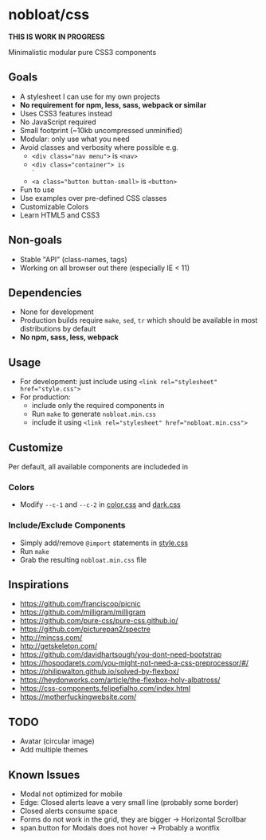# nobloat/css

**THIS IS WORK IN PROGRESS**

Minimalistic modular pure CSS3 components

## Goals

- A stylesheet I can use for my own projects
- **No requirement for npm, less, sass, webpack or similar**
- Uses CSS3 features instead
- No JavaScript required
- Small footprint (~10kb uncompressed unminified)
- Modular: only use what you need
- Avoid classes and verbosity where possible e.g.
  - `<div class="nav menu">` is `<nav>`
  - `<div class="container"> is`<main>`
  - `<a class="button button-small>` is `<button>`
- Fun to use
- Use examples over pre-defined CSS classes
- Customizable Colors
- Learn HTML5 and CSS3

## Non-goals

- Stable "API" (class-names, tags)
- Working on all browser out there (especially IE < 11)

## Dependencies

- None for development
- Production builds require `make`, `sed`, `tr` which should be available in most distributions by default
- **No npm, sass, less, webpack**

## Usage

- For development: just include [](style.css) using `<link rel="stylesheet" href="style.css">`
- For production:
  - include only the required components in [](style.css)
  - Run `make` to generate `nobloat.min.css`
  - include it using `<link rel="stylesheet" href="nobloat.min.css">`

## Customize
Per default, all available components are includeded in [](style.css)

### Colors

- Modify `--c-1` and `--c-2` in [color.css](src/color.css) and [dark.css](src/dark.css)

### Include/Exclude Components

- Simply add/remove `@import` statements in [style.css](src/style.css)
- Run `make`
- Grab the resulting `nobloat.min.css` file

## Inspirations

- https://github.com/franciscop/picnic
- https://github.com/milligram/milligram
- https://github.com/pure-css/pure-css.github.io/
- https://github.com/picturepan2/spectre
- http://mincss.com/
- http://getskeleton.com/
- https://github.com/davidhartsough/you-dont-need-bootstrap
- https://hospodarets.com/you-might-not-need-a-css-preprocessor/#/
- https://philipwalton.github.io/solved-by-flexbox/
- https://heydonworks.com/article/the-flexbox-holy-albatross/
- https://css-components.felipefialho.com/index.html
- https://motherfuckingwebsite.com/

## TODO
- Avatar (circular image)
- Add multiple themes

## Known Issues
- Modal not optimized for mobile
- Edge: Closed alerts leave a very small line (probably some border)
- Closed alerts consume space
- Forms do not work in the grid, they are bigger -> Horizontal Scrollbar
- span.button for Modals does not hover -> Probably a wontfix
